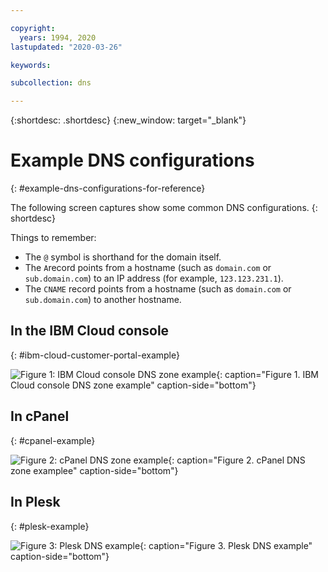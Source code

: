 ```yaml
---

copyright:
  years: 1994, 2020
lastupdated: "2020-03-26"

keywords: 

subcollection: dns

---
```


{:shortdesc: .shortdesc}
{:new_window: target="_blank"}

# Example DNS configurations
{: #example-dns-configurations-for-reference}

The following screen captures show some common DNS configurations.
{: shortdesc} 

Things to remember:

* The `@` symbol is shorthand for the domain itself.
* The `A`record points from a hostname (such as `domain.com` or `sub.domain.com`) to an IP address (for example, `123.123.231.1`).
* The `CNAME` record points from a hostname (such as `domain.com` or `sub.domain.com`) to another hostname.

## In the IBM Cloud console
{: #ibm-cloud-customer-portal-example}

![Figure 1: IBM Cloud console DNS zone example](images/dns1.png "IBM Cloud console DNS zone example "){: caption="Figure 1. IBM Cloud console DNS zone example" caption-side="bottom"}


## In cPanel
{: #cpanel-example}

![Figure 2: cPanel DNS zone example](images/cpaneldns.png "cPanel DNS zone example"){: caption="Figure 2. cPanel DNS zone examplee" caption-side="bottom"}


## In Plesk
{: #plesk-example}

![Figure 3: Plesk DNS example](images/plesk2dns.png "Plesk DNS example"){: caption="Figure 3. Plesk DNS example" caption-side="bottom"}
